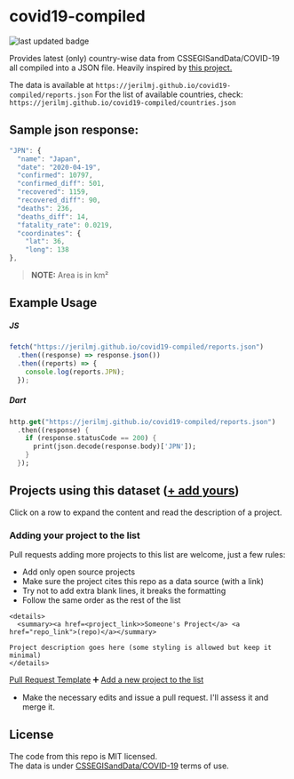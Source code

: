 # covid19-compiled

![last updated badge](https://img.shields.io/github/last-commit/jerilMJ/covid19-compiled?label=last%20updated&style=flat-square)

Provides latest (only) country-wise data from CSSEGISandData/COVID-19 all compiled into a JSON file.
Heavily inspired by [this project.](https://github.com/pomber/covid19)

The data is available at `https://jerilmj.github.io/covid19-compiled/reports.json`
For the list of available countries, check: `https://jerilmj.github.io/covid19-compiled/countries.json`

## Sample json response:

```js
"JPN": {
  "name": "Japan",
  "date": "2020-04-19",
  "confirmed": 10797,
  "confirmed_diff": 501,
  "recovered": 1159,
  "recovered_diff": 90,
  "deaths": 236,
  "deaths_diff": 14,
  "fatality_rate": 0.0219,
  "coordinates": {
    "lat": 36,
    "long": 138
},
```

> <b>NOTE:</b> Area is in km²

## Example Usage

##### JS

```js
fetch("https://jerilmj.github.io/covid19-compiled/reports.json")
  .then((response) => response.json())
  .then((reports) => {
    console.log(reports.JPN);
  });
```

##### Dart

```dart
http.get("https://jerilmj.github.io/covid19-compiled/reports.json")
  .then((response) {
    if (response.statusCode == 200) {
      print(json.decode(response.body)['JPN']);
    }
  });
```

## Projects using this dataset ([+ add yours](#user-content-adding-your-project-to-the-list))

Click on a row to expand the content and read the description of a project.

### Adding your project to the list

Pull requests adding more projects to this list are welcome, just a few rules:

- Add only open source projects
- Make sure the project cites this repo as a data source (with a link)
- Try not to add extra blank lines, it breaks the formatting
- Follow the same order as the rest of the list

```
<details>
  <summary><a href=<project_link>>Someone's Project</a> <a href="repo_link">(repo)</a></summary>

Project description goes here (some styling is allowed but keep it minimal)
</details>
```

[Pull Request Template](https://github.com/jerilMJ/covid19-compiled/blob/master/.github/PULL_REQUEST_TEMPLATE.md)
➕ [Add a new project to the list](https://github.com/jerilMJ/covid19-compiled/edit/master/README.md)

- Make the necessary edits and issue a pull request. I'll assess it and merge it.

## License

The code from this repo is MIT licensed.  
The data is under [CSSEGISandData/COVID-19](https://github.com/CSSEGISandData/COVID-19/) terms of use.
